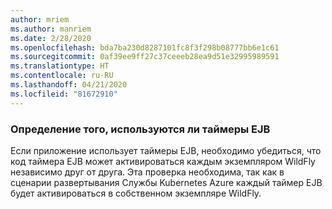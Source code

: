 ```yaml
---
author: mriem
ms.author: manriem
ms.date: 2/28/2020
ms.openlocfilehash: bda7ba230d8287101fc8f3f298b08777bb6e1c61
ms.sourcegitcommit: 0af39ee9ff27c37ceeeb28ea9d51e32995989591
ms.translationtype: HT
ms.contentlocale: ru-RU
ms.lasthandoff: 04/21/2020
ms.locfileid: "81672910"
---
```

### <a name="determine-whether-ejb-timers-are-in-use"></a>Определение того, используются ли таймеры EJB

Если приложение использует таймеры EJB, необходимо убедиться, что код таймера EJB может активироваться каждым экземпляром WildFly независимо друг от друга. Эта проверка необходима, так как в сценарии развертывания Службы Kubernetes Azure каждый таймер EJB будет активироваться в собственном экземпляре WildFly.
